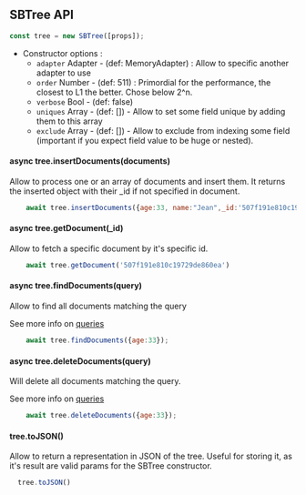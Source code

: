## SBTree API 

```js
const tree = new SBTree([props]);
```

- Constructor options :
  - `adapter` Adapter - (def: MemoryAdapter) : Allow to specific another adapter to use
  - `order` Number - (def: 511) : Primordial for the performance, the closest to L1 the better. Chose below 2^n. 
  - `verbose` Bool - (def: false)
  - `uniques` Array - (def: []) - Allow to set some field unique by adding them to this array
  - `exclude` Array - (def: []) - Allow to exclude from indexing some field (important if you expect field value to be huge or nested).

#### async tree.insertDocuments(documents)

Allow to process one or an array of documents and insert them. 
It returns the inserted object with their _id if not specified in document.

```js
    await tree.insertDocuments({age:33, name:"Jean",_id:'507f191e810c19729de860ea'})
```


####  async tree.getDocument(_id)

Allow to fetch a specific document by it's specific id.

```js
    await tree.getDocument('507f191e810c19729de860ea')
```


#### async tree.findDocuments(query)

Allow to find all documents matching the query

See more info on [queries](/docs/queries.md)


```js
    await tree.findDocuments({age:33});
```

#### async tree.deleteDocuments(query)

Will delete all documents matching the query.

See more info on [queries](/docs/queries.md)

```js
    await tree.deleteDocuments({age:33});
```


####  tree.toJSON()

Allow to return a representation in JSON of the tree. Useful for storing it, as it's result are valid params for the SBTree constructor.

```js
  tree.toJSON()
```
